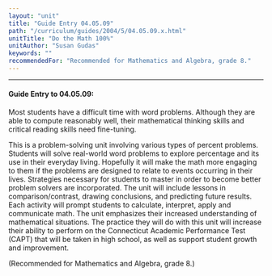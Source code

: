 ```yaml
---
layout: "unit"
title: "Guide Entry 04.05.09"
path: "/curriculum/guides/2004/5/04.05.09.x.html"
unitTitle: "Do the Math 100%"
unitAuthor: "Susan Gudas"
keywords: ""
recommendedFor: "Recommended for Mathematics and Algebra, grade 8."
---
```

<body>
<hr/>
 <h4>
  Guide Entry to 04.05.09:
 </h4>
 <p>
  Most students have a difficult time with word problems.  Although they are able to compute reasonably well, their mathematical thinking skills and critical reading skills need fine-tuning.
 </p>
<p>
  This is a problem-solving unit involving various types of percent problems.  Students will solve real-world word problems to explore percentage and its use in their everyday living.  Hopefully it will make the math more engaging to them if the problems are designed to relate to events occurring in their lives.  Strategies necessary for students to master in order to become better problem solvers are incorporated.  The unit will include lessons in comparison/contrast, drawing conclusions, and predicting future results. Each activity will prompt students to calculate, interpret, apply and communicate math.  The unit emphasizes their increased understanding of mathematical situations.  The practice they will do with this unit will increase their ability to perform on the Connecticut Academic Performance Test (CAPT) that will be taken in high school, as well as support student growth and improvement.
 </p>
<p>
  (Recommended for Mathematics and Algebra, grade 8.)
 </p>

</body>